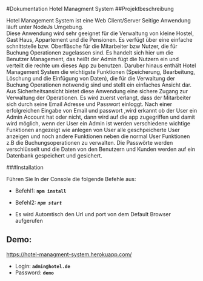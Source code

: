 #Dokumentation Hotel Managment System
##Projektbeschreibung

Hotel Management System ist eine Web Client/Server Seitige Anwendung läuft unter NodeJs Umgebung.<br>
Diese Anwendung wird sehr geeignet für die Verwaltung von kleine Hostel, Gast Haus, Appartement und die Pensionen.
Es verfügt über eine einfache schnittstelle bzw. Oberfläsche für die Mitarbeiter bzw Nutzer,
die für Buchung Operationen zugelassen sind. Es handelt sich hier um die Benutzer Management, 
das heißt der Admin fügt die Nutzern ein und verteilt die rechte um dieses App zu benutzen. Daruber hinaus 
enthält Hotel Management System die wichtigste Funktionen (Speicherung, Bearbeitung, Löschung und die Einfügung
 von Daten), die für die Verwaltung der Buchung Operationen notwendig sind und stellt ein einfaches Ansicht dar.
Aus Sicherheitsansicht bietet diese Anwendung eine sichere Zugang zur Verwaltung der Operationen. 
Es wird zuerst verlangt, dass der Mitarbeiter sich durch seine Email Adresse und Passwort einloggt. 
Nach einer erfolgreichen Eingabe von Email und passwort ,wird erkannt ob der User ein Admin Account hat oder nicht, 
 dann wird auf die app zugegriffen und damit wird möglich, wenn der User ein Admin ist werden verschiedene wichtige Funktionen 
 angezeigt wie anlegen von User alle geschpeicherte User anzeigen und noch andere Funktionen neben die normal User Funktionen
z.B die Buchungsoperationen zu verwalten. Die Passwörte werden verschlüsselt und die Daten von den Benutzern 
und Kunden werden auf ein Datenbank gespeichert und gesichert.
 
###Installation
 
 Führen Sie In der Console die folgende Befehle aus:
 * Befehl1: **`npm install`** 
 
 * Befehl2: ***`npm start`***  
 * Es wird Automtisch den Url und port von dem Default Browser aufgerufen
 
 
## Demo:

https://hotel-managment-system.herokuapp.com/

* Login:  **`admin@hotel.de`** 
* Password: **`demo`** 
